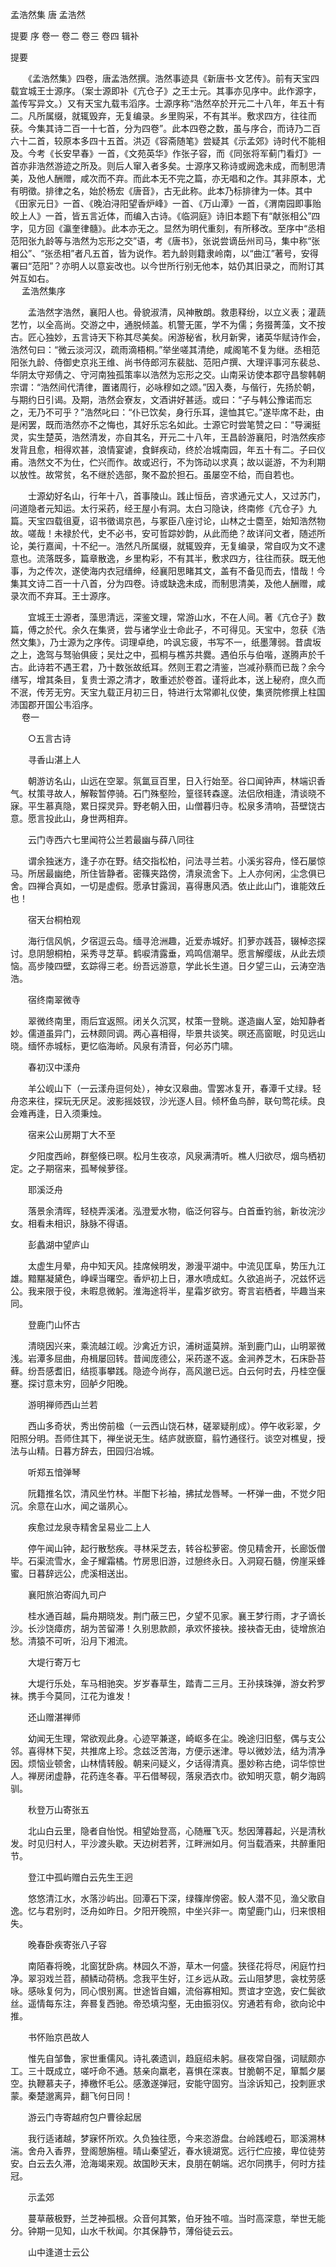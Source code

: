 <!-- { "loadSidebar": true } -->
孟浩然集 唐 孟浩然

提要
序
卷一
卷二
卷三
卷四
辑补
 　 
 
提要

　　《孟浩然集》四卷，唐孟浩然撰。浩然事迹具《新唐书·文艺传》。前有天宝四载宜城王士源序。（案士源即补《亢仓子》之王士元。其事亦见序中。此作源字，盖传写异文。）又有天宝九载韦滔序。士源序称“浩然卒於开元二十八年，年五十有二。凡所属缀，就辄毁弃，无复编录。乡里购采，不有其半。敷求四方，往往而获。今集其诗二百一十七首，分为四卷”。此本四卷之数，虽与序合，而诗乃二百六十二首，较原本多四十五首。洪迈《容斋随笔》尝疑其《示孟郊》诗时代不能相及。今考《长安早春》一首，《文苑英华》作张子容，而《同张将军蓟门看灯》一首亦非浩然游迹之所及。则后人窜入者多矣。士源序又称诗或阙逸未成，而制思清美，及他人酬赠，咸次而不弃。而此本无不完之篇，亦无唱和之作。其非原本，尤有明徵。排律之名，始於杨宏《唐音》，古无此称。此本乃标排律为一体。其中《田家元日》一首、《晚泊浔阳望香炉峰》一首、《万山潭》一首，《渭南园即事贻皎上人》一首，皆五言近体，而编入古诗。《临洞庭》诗旧本题下有“献张相公”四字，见方回《瀛奎律髓》。此本亦无之。显然为明代重刻，有所移改。至序中“丞相范阳张九龄等与浩然为忘形之交”语，考《唐书》，张说尝谪岳州司马，集中称“张相公”、“张丞相”者凡五首，皆为说作。若九龄则籍隶岭南，以“曲江”著号，安得署曰“范阳”？亦明人以意妄改也。以今世所行别无他本，姑仍其旧录之，而附订其舛互如右。  
　 
孟浩然集序

　　孟浩然字浩然，襄阳人也。骨貌淑清，风神散朗。救患释纷，以立义表；灌蔬艺竹，以全高尚。交游之中，通脱倾盖。机警无匿，学不为儒；务掇菁藻，文不按古。匠心独妙，五言诗天下称其尽美矣。闲游秘省，秋月新霁，诸英华赋诗作会，浩然句曰：“微云淡河汉，疏雨滴梧桐。”举坐嗟其清绝，咸阁笔不复为继。丞相范阳张九龄、侍御史京兆王维、尚书侍郎河东裴朏、范阳卢撰、大理评事河东裴总、华阴太守郑倩之、守河南独孤策率以浩然为忘形之交。山南采访使本郡守昌黎韩朝宗谓：“浩然间代清律，置诸周行，必咏穆如之颂。”因入奏，与偕行，先扬於朝，与期约日引谒。及期，浩然会寮友，文酒讲好甚适。或曰：“子与韩公豫诺而忘之，无乃不可乎？”浩然叱曰：“仆已饮矣，身行乐耳，遑恤其它。”遂毕席不赴，由是闲罢，既而浩然亦不之悔也，其好乐忘名如此。士源它时尝笔赞之曰：“导澜挺灵，实生楚英，浩然清发，亦自其名，开元二十八年，王昌龄游襄阳，时浩然疾疹发背且愈，相得欢甚，浪情宴谑，食鲜疾动，终於冶城南园，年五十有二。子曰仪甫。浩然文不为仕，伫兴而作。故或迟行，不为饰动以求真；故以诞游，不为利期以放性。故常贫，名不继於选部，聚不盈於担石。虽屡空不给，而自若也。

　　士源幼好名山，行年十八，首事陵山。践止恒岳，咨求通元丈人，又过苏门，问道隐者元知运。太行采药，经王屋小有洞。太白习隐诀，终南修《亢仓子》九篇。天宝四载徂夏，诏书徵谒京邑，与冢臣八座讨论，山林之士麕至，始知浩然物故。嗟哉！未禄於代，史不必书，安可哲踪妙韵，从此而绝？故详问文者，随述所论，美行嘉闻，十不纪一。浩然凡所属缀，就辄毁弃，无复编录，常自叹为文不逮意也。流落既多，篇章散逸，乡里构彩，不有其半，敷求四方，往往而获。既无他事，为之传次，遂使海内衣冠缙绅，经襄阳思睹其文，盖有不备见而去，惜哉！今集其文诗二百一十八首，分为四卷。诗或缺逸未成，而制思清美，及他人酬赠，咸录次而不弃耳。王士源序。

　　宜城王士源者，藻思清远，深鉴文理，常游山水，不在人间。著《亢仓子》数篇，傅之於代。余久在集贤，尝与诸学业士命此子，不可得见。天宝中，忽获《浩然文集》，乃士源为之序传。词理卓绝，吟讽忘疲，书写不一，纸墨薄弱。昔虞坂之上，逸驾与驽骀俱疲；吴灶之中，孤桐与樵苏共爨。遇伯乐与伯喈，遂腾声於千古。此诗若不遇王君，乃十数张故纸耳。然则王君之清鉴，岂减孙蔡而已哉？余今缮写，增其条目，复贵士源之清才，敢重述於卷首。谨将此本，送上秘府，庶久而不泯，传芳无穷。天宝九载正月初三日，特进行太常卿礼仪使，集贤院修撰上柱国沛国郡开国公韦滔序。  
　 
卷一

　　○五言古诗

　　寻香山湛上人

　　朝游访名山，山远在空翠。氛氲亘百里，日入行始至。谷口闻钟声，林端识香气。杖策寻故人，解鞍暂停骑。石门殊壑险，篁径转森邃。法侣欣相逢，清谈晓不寐。平生慕真隐，累日探灵异。野老朝入田，山僧暮归寺。松泉多清响，苔壁饶古意。愿言投此山，身世两相弃。

　　云门寺西六七里闻符公兰若最幽与薛八同往

　　谓余独迷方，逢子亦在野。结交指松柏，问法寻兰若。小溪劣容舟，怪石屡惊马。所居最幽绝，所住皆静者。密篠夹路傍，清泉流舍下。上人亦何闲，尘念俱已舍。四禅合真如，一切是虚假。愿承甘露润，喜得惠风洒。依止此山门，谁能效丘也！

　　宿天台桐柏观

　　海行信风帆，夕宿逗云岛。缅寻沧洲趣，近爱赤城好。扪萝亦践苔，辍棹恣探讨。息阴憩桐柏，采秀寻芝草。鹤唳清露垂，鸡鸣信潮早。愿言解缨绂，从此去烦恼。高步陵四壁，玄踪得三老。纷吾远游意，学此长生道。日夕望三山，云涛空浩浩。

　　宿终南翠微寺

　　翠微终南里，雨后宜返照。闭关久沉冥，杖策一登眺。遂造幽人室，始知静者妙。儒道虽异门，云林颇同调。两心喜相得，毕景共谈笑。暝还高窗眠，时见远山晓。缅怀赤城标，更忆临海峤。风泉有清音，何必苏门啸。

　　春初汉中漾舟

　　羊公岘山下（一云漾舟逗何处），神女汉皋曲。雪罢冰复开，春潭千丈绿。轻舟恣来往，探玩无厌足。波影摇妓钗，沙光逐人目。倾杯鱼鸟醉，联句莺花续。良会难再逢，日入须秉烛。

　　宿来公山房期丁大不至

　　夕阳度西岭，群壑倏已暝。松月生夜凉，风泉满清听。樵人归欲尽，烟鸟栖初定。之子期宿来，孤琴候萝径。

　　耶溪泛舟

　　落景余清晖，轻桡弄溪渚。泓澄爱水物，临泛何容与。白首垂钓翁，新妆浣沙女。相看未相识，脉脉不得语。

　　彭蠡湖中望庐山

　　太虚生月晕，舟中知天风。挂席候明发，渺漫平湖中。中流见匡阜，势压九江雄。黯黮凝黛色，峥嵘当曙空。香炉初上日，瀑水喷成虹。久欲追尚子，况兹怀远公。我来限于役，未暇息微躬。淮海途将半，星霜岁欲穷。寄言岩栖者，毕趣当来同。

　　登鹿门山怀古

　　清晓因兴来，乘流越江岘。沙禽近方识，浦树遥莫辨。渐到鹿门山，山明翠微浅。岩潭多屈曲，舟楫屡回转。昔闻庞德公，采药遂不返。金涧养芝木，石床卧苔藓。纷吾感耆旧，结揽事攀践。隐迹今尚存，高风邈已远。白云何时去，丹桂空偃蹇。探讨意未穷，回舻夕阳晚。

　　游明禅师西山兰若

　　西山多奇状，秀出傍前楹（一云西山饶石林，磋翠疑削成）。停午收彩翠，夕阳照分明。吾师住其下，禅坐说无生。结庐就嵌窟，翦竹通径行。谈空对樵叟，授法与山精。日暮方辞去，田园归冶城。

　　听郑五愔弹琴

　　阮籍推名饮，清风坐竹林。半酣下衫袖，拂拭龙唇琴。一杯弹一曲，不觉夕阳沉。余意在山水，闻之谐夙心。

　　疾愈过龙泉寺精舍呈易业二上人

　　停午闻山钟，起行散愁疾。寻林采芝去，转谷松萝密。傍见精舍开，长廊饭僧毕。石渠流雪水，金子耀霜橘。竹房思旧游，过憩终永日。入洞窥石髓，傍崖采蜂蜜。日暮辞远公，虎溪相送出。

　　襄阳旅泊寄阎九司户

　　桂水通百越，扁舟期晓发。荆门蔽三巴，夕望不见家。襄王梦行雨，才子谪长沙。长沙饶瘴疠，胡为苦留滞！久别思款颜，承欢怀接袂。接袂杳无由，徒增旅泊愁。清猿不可听，沿月下湘流。

　　大堤行寄万七

　　大堤行乐处，车马相驰突。岁岁春草生，踏青二三月。王孙挟珠弹，游女矜罗袜。携手今莫同，江花为谁发！

　　还山赠湛禅师

　　幼闻无生理，常欲观此身。心迹罕兼遂，崎岖多在尘。晚途归旧壑，偶与支公邻。喜得林下契，共推席上珍。念兹泛苦海，方便示迷津。导以微妙法，结为清净因。烦恼业顿舍，山林情转殷。朝来问疑义，夕话得清真。墨妙称古绝，词华惊世人。禅房闭虚静，花药连冬春。平石借琴砚，落泉洒衣巾。欲知明灭意，朝夕海鸥驯。

　　秋登万山寄张五

　　北山白云里，隐者自怡悦。相望始登高，心随雁飞灭。愁因薄暮起，兴是清秋发。时见归村人，平沙渡头歇。天边树若荠，江畔洲如月。何当载酒来，共醉重阳节。

　　登江中孤屿赠白云先生王迥

　　悠悠清江水，水落沙屿出。回潭石下深，绿篠岸傍密。鲛人潜不见，渔父歌自逸。忆与君别时，泛舟如昨日。夕阳开晚照，中坐兴非一。南望鹿门山，归来恨相失。

　　晚春卧疾寄张八子容

　　南陌春将晚，北窗犹卧病。林园久不游，草木一何盛。狭径花将尽，闲庭竹扫净。翠羽戏兰苕，頳鳞动荷柄。念我平生好，江乡远从政。云山阻梦思，衾枕劳感咏。感咏复何为，同心恨别离。世途皆自媚，流俗寡相知。贾谊才空逸，安仁鬓欲丝。遥情每东注，奔晷复西驰。帝恐填沟壑，无由振羽仪。穷通若有命，欲向论中推。

　　书怀贻京邑故人

　　惟先自邹鲁，家世重儒风。诗礼袭遗训，趋庭绍未躬。昼夜常自强，词赋颇亦工。三十既成立，嗟吁命不通。慈亲向羸老，喜惧在深衷。甘脆朝不足，箪瓢夕屡空。执鞭慕夫子，捧檄怀毛公。感激遂弹冠，安能守固穷。当涂诉知己，投刺匪求蒙。秦楚邈离异，翻飞何日同！

　　游云门寺寄越府包户曹徐起居

　　我行适诸越，梦寐怀所欢。久负独往愿，今来恣游盘。台岭践嶝石，耶溪溯林湍。舍舟入香界，登阁憩旃檀。晴山秦望近，春水镜湖宽。远行伫应接，卑位徒劳安。白云去久滞，沧海竭来观。故国眇天末，良朋在朝端。迟尔同携手，何时方挂冠。

　　示孟郊

　　蔓草蔽极野，兰芝神孤根。众音何其繁，伯牙独不喧。当时高深意，举世无能分。钟期一见知，山水千秋闻。尔其保静节，薄俗徒云云。

　　山中逢道士云公

